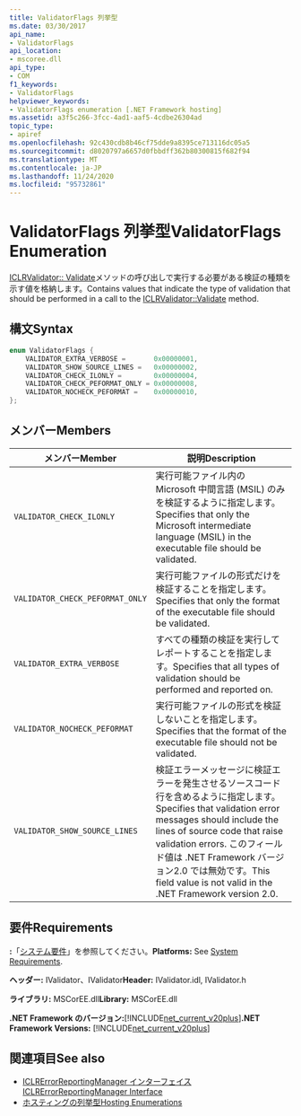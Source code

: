 ```yaml
---
title: ValidatorFlags 列挙型
ms.date: 03/30/2017
api_name:
- ValidatorFlags
api_location:
- mscoree.dll
api_type:
- COM
f1_keywords:
- ValidatorFlags
helpviewer_keywords:
- ValidatorFlags enumeration [.NET Framework hosting]
ms.assetid: a3f5c266-3fcc-4ad1-aaf5-4cdbe26304ad
topic_type:
- apiref
ms.openlocfilehash: 92c430cdb8b46cf75dde9a8395ce713116dc05a5
ms.sourcegitcommit: d8020797a6657d0fbbdff362b80300815f682f94
ms.translationtype: MT
ms.contentlocale: ja-JP
ms.lasthandoff: 11/24/2020
ms.locfileid: "95732861"
---
```

# <a name="validatorflags-enumeration"></a><span data-ttu-id="6695d-102">ValidatorFlags 列挙型</span><span class="sxs-lookup"><span data-stu-id="6695d-102">ValidatorFlags Enumeration</span></span>

<span data-ttu-id="6695d-103">[ICLRValidator:: Validate](iclrvalidator-validate-method.md)メソッドの呼び出しで実行する必要がある検証の種類を示す値を格納します。</span><span class="sxs-lookup"><span data-stu-id="6695d-103">Contains values that indicate the type of validation that should be performed in a call to the [ICLRValidator::Validate](iclrvalidator-validate-method.md) method.</span></span>  
  
## <a name="syntax"></a><span data-ttu-id="6695d-104">構文</span><span class="sxs-lookup"><span data-stu-id="6695d-104">Syntax</span></span>  
  
```cpp  
enum ValidatorFlags {  
    VALIDATOR_EXTRA_VERBOSE =       0x00000001,  
    VALIDATOR_SHOW_SOURCE_LINES =   0x00000002,  
    VALIDATOR_CHECK_ILONLY =        0x00000004,  
    VALIDATOR_CHECK_PEFORMAT_ONLY = 0x00000008,  
    VALIDATOR_NOCHECK_PEFORMAT =    0x00000010,  
};  
```  
  
## <a name="members"></a><span data-ttu-id="6695d-105">メンバー</span><span class="sxs-lookup"><span data-stu-id="6695d-105">Members</span></span>  
  
|<span data-ttu-id="6695d-106">メンバー</span><span class="sxs-lookup"><span data-stu-id="6695d-106">Member</span></span>|<span data-ttu-id="6695d-107">説明</span><span class="sxs-lookup"><span data-stu-id="6695d-107">Description</span></span>|  
|------------|-----------------|  
|`VALIDATOR_CHECK_ILONLY`|<span data-ttu-id="6695d-108">実行可能ファイル内の Microsoft 中間言語 (MSIL) のみを検証するように指定します。</span><span class="sxs-lookup"><span data-stu-id="6695d-108">Specifies that only the Microsoft intermediate language (MSIL) in the executable file should be validated.</span></span>|  
|`VALIDATOR_CHECK_PEFORMAT_ONLY`|<span data-ttu-id="6695d-109">実行可能ファイルの形式だけを検証することを指定します。</span><span class="sxs-lookup"><span data-stu-id="6695d-109">Specifies that only the format of the executable file should be validated.</span></span>|  
|`VALIDATOR_EXTRA_VERBOSE`|<span data-ttu-id="6695d-110">すべての種類の検証を実行してレポートすることを指定します。</span><span class="sxs-lookup"><span data-stu-id="6695d-110">Specifies that all types of validation should be performed and reported on.</span></span>|  
|`VALIDATOR_NOCHECK_PEFORMAT`|<span data-ttu-id="6695d-111">実行可能ファイルの形式を検証しないことを指定します。</span><span class="sxs-lookup"><span data-stu-id="6695d-111">Specifies that the format of the executable file should not be validated.</span></span>|  
|`VALIDATOR_SHOW_SOURCE_LINES`|<span data-ttu-id="6695d-112">検証エラーメッセージに検証エラーを発生させるソースコード行を含めるように指定します。</span><span class="sxs-lookup"><span data-stu-id="6695d-112">Specifies that validation error messages should include the lines of source code that raise validation errors.</span></span> <span data-ttu-id="6695d-113">このフィールド値は .NET Framework バージョン2.0 では無効です。</span><span class="sxs-lookup"><span data-stu-id="6695d-113">This field value is not valid in the .NET Framework version 2.0.</span></span>|  
  
## <a name="requirements"></a><span data-ttu-id="6695d-114">要件</span><span class="sxs-lookup"><span data-stu-id="6695d-114">Requirements</span></span>  

 <span data-ttu-id="6695d-115">**:**「[システム要件](../../get-started/system-requirements.md)」を参照してください。</span><span class="sxs-lookup"><span data-stu-id="6695d-115">**Platforms:** See [System Requirements](../../get-started/system-requirements.md).</span></span>  
  
 <span data-ttu-id="6695d-116">**ヘッダー:** IValidator、IValidator</span><span class="sxs-lookup"><span data-stu-id="6695d-116">**Header:** IValidator.idl, IValidator.h</span></span>  
  
 <span data-ttu-id="6695d-117">**ライブラリ:** MSCorEE.dll</span><span class="sxs-lookup"><span data-stu-id="6695d-117">**Library:** MSCorEE.dll</span></span>  
  
 <span data-ttu-id="6695d-118">**.NET Framework のバージョン:**[!INCLUDE[net_current_v20plus](../../../../includes/net-current-v20plus-md.md)]</span><span class="sxs-lookup"><span data-stu-id="6695d-118">**.NET Framework Versions:** [!INCLUDE[net_current_v20plus](../../../../includes/net-current-v20plus-md.md)]</span></span>  
  
## <a name="see-also"></a><span data-ttu-id="6695d-119">関連項目</span><span class="sxs-lookup"><span data-stu-id="6695d-119">See also</span></span>

- [<span data-ttu-id="6695d-120">ICLRErrorReportingManager インターフェイス</span><span class="sxs-lookup"><span data-stu-id="6695d-120">ICLRErrorReportingManager Interface</span></span>](iclrerrorreportingmanager-interface.md)
- [<span data-ttu-id="6695d-121">ホスティングの列挙型</span><span class="sxs-lookup"><span data-stu-id="6695d-121">Hosting Enumerations</span></span>](hosting-enumerations.md)
